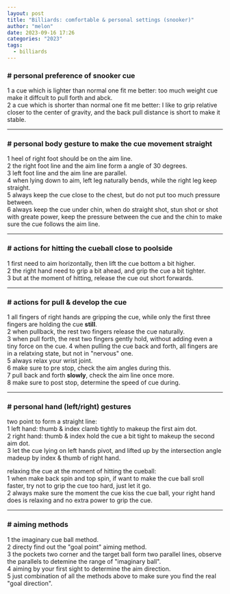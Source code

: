 ```yaml
---
layout: post
title: "Billiards: comfortable & personal settings (snooker)"
author: "melon"
date: 2023-09-16 17:26
categories: "2023"
tags:
  - billiards
---
```


### # personal preference of snooker cue
1 a cue which is lighter than normal one fit me better: too much weight cue make it diffcult to pull forth and abck.  
2 a cue which is shorter than normal one fit me better: I like to grip relative closer to the center of gravity, and the back pull distance is short to make it stable.  

<hr>

### # personal body gesture to make the cue movement straight
1 heel of right foot should be on the aim line.  
2 the right foot line and the aim line form a angle of 30 degrees.  
3 left foot line and the aim line are parallel.  
4 when lying down to aim, left leg naturally bends, while the right leg keep straight.  
5 always keep the cue close to the chest, but do not put too much pressure between.  
6 always keep the cue under chin, when do straight shot, stun shot or shot with greate power, keep the pressure between the cue and the chin to make sure the cue follows the aim line.  

<hr>

### # actions for hitting the cueball close to poolside
1 first need to aim horizontally, then lift the cue bottom a bit higher.  
2 the right hand need to grip a bit ahead, and grip the cue a bit tighter.  
3 but at the moment of hitting, release the cue out short forwards.

<hr>

### # actions for pull & develop the cue
1 all fingers of right hands are gripping the cue, while only the first three fingers are holding the cue __still__.  
2 when pullback, the rest two fingers release the cue naturally.  
3 when pull forth, the rest two fingers gently hold, without adding even a tiny force on the cue.
4 when pulling the cue back and forth, all fingers are in a relatxing state, but not in "nervous" one.  
5 always relax your wrist joint.  
6 make sure to pre stop, check the aim angles during this.  
7 pull back and forth __slowly__, check the aim line once more.  
8 make sure to post stop, determine the speed of cue during.  

<hr>

### # personal hand (left/right) gestures
two point to form a straight line:  
1 left hand: thumb & index clamb tightly to makeup the first aim dot.  
2 right hand: thumb & index hold the cue a bit tight to makeup the second aim dot.  
3 let the cue lying on left hands pivot, and lifted up by the intersection angle madeup by index & thumb of right hand.  

relaxing the cue at the moment of hitting the cueball:  
1 when make back spin and top spin, if want to make the cue ball sroll faster, try not to grip the cue too hard, just let it go.  
2 always make sure the moment the cue kiss the cue ball, your right hand does is relaxing and no extra power to grip the cue.  

<hr>

### # aiming methods
1 the imaginary cue ball method.  
2 directy find out the "goal point" aiming method.  
3 the pockets two corner and the target ball form two parallel lines, observe the parallels to detemine the range of "imaginary ball".  
4 aiming by your first sight to determine the aim direction.  
5 just combination of all the methods above to make sure you find the real "goal direction".  
